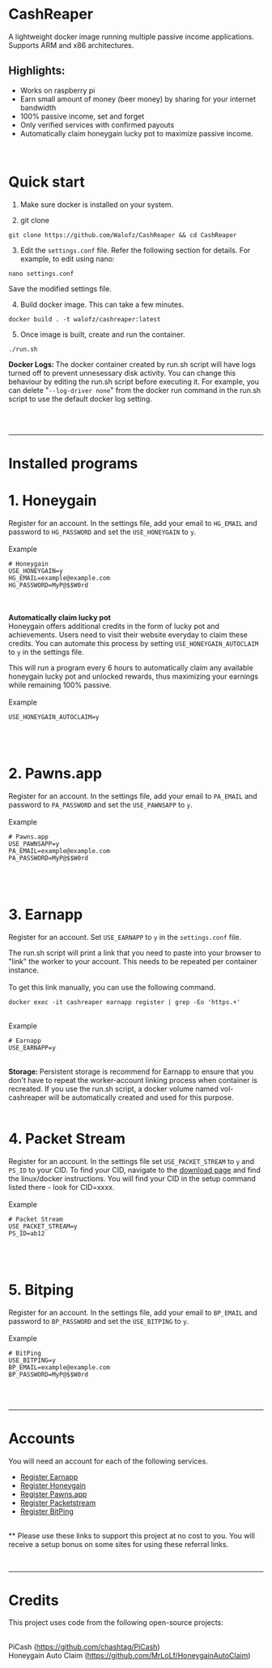 # CashReaper

A lightweight docker image running multiple passive income applications. Supports ARM and x86 architectures. 

Highlights:
---
- Works on raspberry pi
- Earn small amount of money (beer money) by sharing for your internet bandwidth
- 100% passive income, set and forget
- Only verified services with confirmed payouts
- Automatically claim honeygain lucky pot to maximize passive income.

<br>

# Quick start
1. Make sure docker is installed on your system.

2. git clone

```
git clone https://github.com/Walofz/CashReaper && cd CashReaper
```

3. Edit the `settings.conf` file. Refer the following section for details. For example, to edit using nano:
```
nano settings.conf
```
Save the modified settings file.

4. Build docker image. This can take a few minutes.

```
docker build . -t walofz/cashreaper:latest
```

5. Once image is built, create and run the container.
```
./run.sh
```
<b>Docker Logs: </b>The docker container created by run.sh script will have logs turned off to prevent unnesessary disk activity. You can change this behaviour by editing the run.sh script before executing it. For example, you can delete "```--log-driver none```" from the docker run command in the run.sh script to use the default docker log setting.
<br><br>

<br>

---
# Installed programs

# 1. Honeygain
Register for an account. In the settings file, add your email to `HG_EMAIL` and password to `HG_PASSWORD` and set the `USE_HONEYGAIN` to `y`.
<br><br>Example
```
# Honeygain
USE_HONEYGAIN=y
HG_EMAIL=example@example.com
HG_PASSWORD=MyP@$$W0rd
```
<br><br>
<b>Automatically claim lucky pot</b>
<br>
Honeygain offers additional credits in the form of lucky pot and achievements. Users need to visit their website everyday to claim these credits. You can automate this process by setting `USE_HONEYGAIN_AUTOCLAIM` to `y` in the settings file.

This will run a program every 6 hours to automatically claim any available honeygain lucky pot and unlocked rewards, thus maximizing your earnings while remaining 100% passive.
<br><br>Example
```
USE_HONEYGAIN_AUTOCLAIM=y
```
<br><br>

# 2. Pawns.app
Register for an account. In the settings file, add your email to `PA_EMAIL` and password to `PA_PASSWORD` and set the `USE_PAWNSAPP` to `y`.
<br><br>Example
```
# Pawns.app
USE_PAWNSAPP=y
PA_EMAIL=example@example.com
PA_PASSWORD=MyP@$$W0rd
```
<br><br>

# 3. Earnapp
Register for an account. Set `USE_EARNAPP` to `y` in the `settings.conf` file.

The run.sh script will print a link that you need to paste into your browser to "link" the worker to your account. This needs to be repeated per container instance.
<br><br>
To get this link manually, you can use the following command.

``` 
docker exec -it cashreaper earnapp register | grep -Eo 'https.+'
```
<br>Example
```
# Earnapp
USE_EARNAPP=y
```
<br><b>Storage: </b>Persistent storage is recommend for Earnapp to ensure that you don't have to repeat the worker-account linking process when container is recreated. If you use the run.sh script, a docker volume named vol-cashreaper will be automatically created and used for this purpose.
<br><br>

# 4. Packet Stream
Register for an account. In the settings file set `USE_PACKET_STREAM` to `y` and `PS_ID` to your CID. To find your CID, navigate to the [download page](https://packetstream.io/dashboard/download) and find the linux/docker instructions. You will find your CID in the setup command listed there - look for CID=xxxx.
<br><br>Example
```
# Packet Stream
USE_PACKET_STREAM=y
PS_ID=ab12
```
<br><br>

# 5. Bitping
Register for an account. In the settings file, add your email to `BP_EMAIL` and password to `BP_PASSWORD` and set the `USE_BITPING` to `y`.
<br><br>Example
```
# BitPing
USE_BITPING=y
BP_EMAIL=example@example.com
BP_PASSWORD=MyP@$$W0rd
```
<br><br>

---
# Accounts

You will need an account for each of the following services.
- [Register Earnapp](https://earnapp.com/i/Dz6Wlsjd)
- [Register Honeygain](https://r.honeygain.me/PAITOB169D)
- [Register Pawns.app](https://pawns.app/?r=1313227)
- [Register Packetstream](https://packetstream.io/?psr=50No)
- [Register BitPing](https://app.bitping.com?r=j5mXMC7t)


<br>** Please use these links to support this project at no cost to you. You will receive a setup bonus on some sites for using these referral links.

<br>

---

# Credits
This project uses code from the following open-source projects:

<br>PiCash (https://github.com/chashtag/PiCash)
<br>Honeygain Auto Claim (https://github.com/MrLoLf/HoneygainAutoClaim)